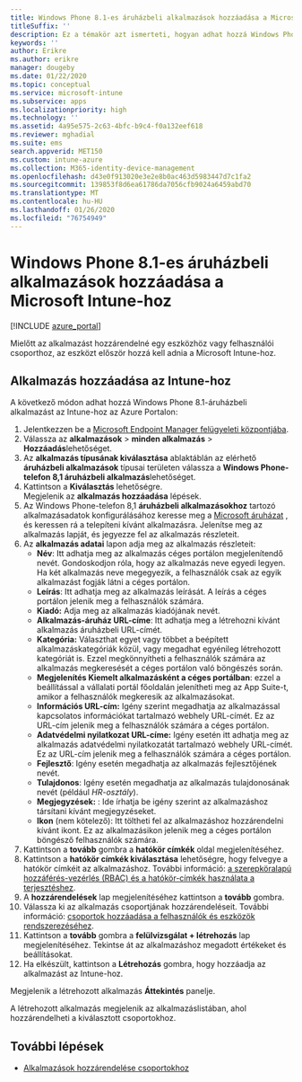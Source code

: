 ```yaml
---
title: Windows Phone 8.1-es áruházbeli alkalmazások hozzáadása a Microsoft Intune-hoz
titleSuffix: ''
description: Ez a témakör azt ismerteti, hogyan adhat hozzá Windows Phone-telefon 8,1 áruházbeli alkalmazásokat Microsoft Intunehoz.
keywords: ''
author: Erikre
ms.author: erikre
manager: dougeby
ms.date: 01/22/2020
ms.topic: conceptual
ms.service: microsoft-intune
ms.subservice: apps
ms.localizationpriority: high
ms.technology: ''
ms.assetid: 4a95e575-2c63-4bfc-b9c4-f0a132eef618
ms.reviewer: mghadial
ms.suite: ems
search.appverid: MET150
ms.custom: intune-azure
ms.collection: M365-identity-device-management
ms.openlocfilehash: d43e0f913020e3e2e8b0ac463d5983447d7c1fa2
ms.sourcegitcommit: 139853f8d6ea61786da7056cfb9024a6459abd70
ms.translationtype: MT
ms.contentlocale: hu-HU
ms.lasthandoff: 01/26/2020
ms.locfileid: "76754949"
---
```

# <a name="add-windows-phone-81-store-apps-to-microsoft-intune"></a>Windows Phone 8.1-es áruházbeli alkalmazások hozzáadása a Microsoft Intune-hoz

[!INCLUDE [azure_portal](../includes/azure_portal.md)]

Mielőtt az alkalmazást hozzárendelné egy eszközhöz vagy felhasználói csoporthoz, az eszközt először hozzá kell adnia a Microsoft Intune-hoz. 

## <a name="add-an-app-to-intune"></a>Alkalmazás hozzáadása az Intune-hoz
A következő módon adhat hozzá Windows Phone 8.1-áruházbeli alkalmazást az Intune-hoz az Azure Portalon:

1. Jelentkezzen be a [Microsoft Endpoint Manager felügyeleti központjába](https://go.microsoft.com/fwlink/?linkid=2109431).
2. Válassza az **alkalmazások** > **minden alkalmazás** > **Hozzáadás**lehetőséget.
3. Az **alkalmazás típusának kiválasztása** ablaktáblán az elérhető **áruházbeli alkalmazások** típusai területen válassza a **Windows Phone-telefon 8,1 áruházbeli alkalmazás**lehetőséget.
4. Kattintson a **Kiválasztás** lehetőségre.<br>
   Megjelenik az **alkalmazás hozzáadása** lépések.
5. Az Windows Phone-telefon 8,1 **áruházbeli alkalmazásokhoz** tartozó alkalmazásadatok konfigurálásához keresse meg a [Microsoft áruházat](https://www.microsoft.com/store/apps/windows-phone) , és keressen rá a telepíteni kívánt alkalmazásra. Jelenítse meg az alkalmazás lapját, és jegyezze fel az alkalmazás részleteit. 
6. Az **alkalmazás adatai** lapon adja meg az alkalmazás részleteit:
    - **Név**: Itt adhatja meg az alkalmazás céges portálon megjelenítendő nevét. Gondoskodjon róla, hogy az alkalmazás neve egyedi legyen. Ha két alkalmazás neve megegyezik, a felhasználók csak az egyik alkalmazást fogják látni a céges portálon.
    - **Leírás**: Itt adhatja meg az alkalmazás leírását. A leírás a céges portálon jelenik meg a felhasználók számára.
    - **Kiadó:** Adja meg az alkalmazás kiadójának nevét.
    - **Alkalmazás-áruház URL-címe**: Itt adhatja meg a létrehozni kívánt alkalmazás áruházbeli URL-címét.
    - **Kategória:** Választhat egyet vagy többet a beépített alkalmazáskategóriák közül, vagy megadhat egyénileg létrehozott kategóriát is. Ezzel megkönnyítheti a felhasználók számára az alkalmazás megkeresését a céges portálon való böngészés során.
    - **Megjelenítés Kiemelt alkalmazásként a céges portálban**: ezzel a beállítással a vállalati portál főoldalán jelenítheti meg az App Suite-t, amikor a felhasználók megkeresik az alkalmazásokat.
    - **Információs URL-cím:** Igény szerint megadhatja az alkalmazással kapcsolatos információkat tartalmazó webhely URL-címét. Ez az URL-cím jelenik meg a felhasználók számára a céges portálon.
    - **Adatvédelmi nyilatkozat URL-címe:** Igény esetén itt adhatja meg az alkalmazás adatvédelmi nyilatkozatát tartalmazó webhely URL-címét. Ez az URL-cím jelenik meg a felhasználók számára a céges portálon.
    - **Fejlesztő**: Igény esetén megadhatja az alkalmazás fejlesztőjének nevét.
    - **Tulajdonos**: Igény esetén megadhatja az alkalmazás tulajdonosának nevét (például *HR-osztály*).
    - **Megjegyzések:** : Ide írhatja be igény szerint az alkalmazáshoz társítani kívánt megjegyzéseket.
    - **Ikon** (nem kötelező): Itt töltheti fel az alkalmazáshoz hozzárendelni kívánt ikont. Ez az alkalmazásikon jelenik meg a céges portálon böngésző felhasználók számára.
7. Kattintson a **tovább** gombra a **hatókör címkék** oldal megjelenítéséhez.
8. Kattintson a **hatókör címkék kiválasztása** lehetőségre, hogy felvegye a hatókör címkéit az alkalmazáshoz. További információ: [a szerepköralapú hozzáférés-vezérlés (RBAC) és a hatókör-címkék használata a terjesztéshez](~/fundamentals/scope-tags.md).
9. A **hozzárendelések** lap megjelenítéséhez kattintson a **tovább** gombra.
10. Válassza ki az alkalmazás csoportjának hozzárendeléseit. További információ: [csoportok hozzáadása a felhasználók és eszközök rendszerezéséhez](~/fundamentals/groups-add.md). 
11. Kattintson a **tovább** gombra a **felülvizsgálat + létrehozás** lap megjelenítéséhez. Tekintse át az alkalmazáshoz megadott értékeket és beállításokat.
12. Ha elkészült, kattintson a **Létrehozás** gombra, hogy hozzáadja az alkalmazást az Intune-hoz.

Megjelenik a létrehozott alkalmazás **Áttekintés** panelje.


A létrehozott alkalmazás megjelenik az alkalmazáslistában, ahol hozzárendelheti a kiválasztott csoportokhoz.

## <a name="next-steps"></a>További lépések

- [Alkalmazások hozzárendelése csoportokhoz](apps-deploy.md)
